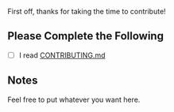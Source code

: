 First off, thanks for taking the time to contribute!

## Please Complete the Following

- [ ] I read [CONTRIBUTING.md](https://github.com/Cyclenerd/qmk-massdrop-ctrl/blob/master/CONTRIBUTING.md)

## Notes

Feel free to put whatever you want here.